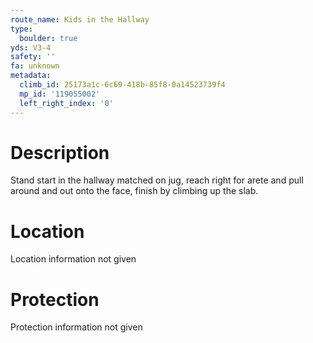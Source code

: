 ```yaml
---
route_name: Kids in the Hallway
type:
  boulder: true
yds: V3-4
safety: ''
fa: unknown
metadata:
  climb_id: 25173a1c-6c69-418b-85f8-0a14523739f4
  mp_id: '119055002'
  left_right_index: '0'
---
```

# Description
Stand start in the hallway matched on jug, reach right for arete and pull around and out onto the face, finish by climbing up the slab.

# Location
Location information not given

# Protection
Protection information not given
